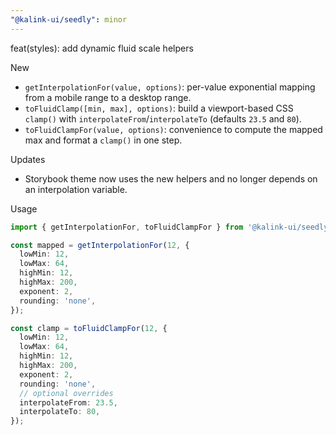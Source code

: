 ```yaml
---
"@kalink-ui/seedly": minor
---
```


feat(styles): add dynamic fluid scale helpers

New
- `getInterpolationFor(value, options)`: per-value exponential mapping from a mobile range to a desktop range.
- `toFluidClamp([min, max], options)`: build a viewport-based CSS `clamp()` with `interpolateFrom`/`interpolateTo` (defaults `23.5` and `80`).
- `toFluidClampFor(value, options)`: convenience to compute the mapped max and format a `clamp()` in one step.

Updates
- Storybook theme now uses the new helpers and no longer depends on an interpolation variable.

Usage
```ts
import { getInterpolationFor, toFluidClampFor } from '@kalink-ui/seedly/styles';

const mapped = getInterpolationFor(12, {
  lowMin: 12,
  lowMax: 64,
  highMin: 12,
  highMax: 200,
  exponent: 2,
  rounding: 'none',
});

const clamp = toFluidClampFor(12, {
  lowMin: 12,
  lowMax: 64,
  highMin: 12,
  highMax: 200,
  exponent: 2,
  rounding: 'none',
  // optional overrides
  interpolateFrom: 23.5,
  interpolateTo: 80,
});
```
